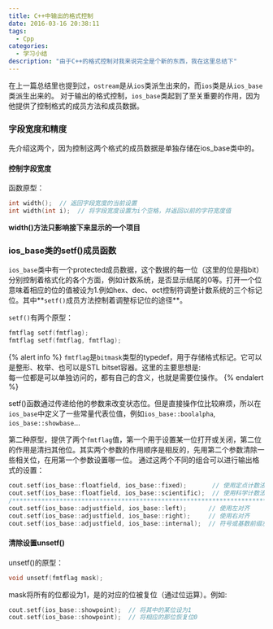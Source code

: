 ```yaml
---
title: C++中输出的格式控制
date: 2016-03-16 20:38:11
tags:
  - Cpp
categories:
  - 学习小结
description: "由于C++的格式控制对我来说完全是个新的东西，我在这里总结下"
---
```

在上一篇总结里也提到过，`ostream`是从`ios`类派生出来的，而`ios`类是从`ios_base`类派生出来的。
对于输出的格式控制，`ios_base`类起到了至关重要的作用，因为他提供了控制格式的成员方法和成员数据。

### 字段宽度和精度
先介绍这两个，因为控制这两个格式的成员数据是单独存储在ios_base类中的。
#### 控制字段宽度
函数原型：
``` Cpp
int width();  // 返回字段宽度的当前设置
int width(int i);  // 将字段宽度设置为i个空格，并返回以前的字符宽度值
```
**width()方法只影响接下来显示的一个项目**
<!-- more -->

### ios_base类的setf()成员函数
`ios_base`类中有一个protected成员数据，这个数据的每一位（这里的位是指bit）分别控制着格式化的各个方面，例如计数系统，是否显示结尾的0等。打开一个位意味着相应的位的值被设为1.例如hex、dec、oct控制符调整计数系统的三个标记位。其中**`setf()`成员方法控制着调整标记位的途径**。

`setf()`有两个原型：
``` Cpp
fmtflag setf(fmtflag);
fmtflag setf(fmtflag, fmtflag);
```
{% alert info %}
<code>fmtflag</code>是<code>bitmask</code>类型的typedef，用于存储格式标记。它可以是整形、枚举、也可以是STL bitset容器。这里的主要思想是:<br>
每一位都是可以单独访问的，都有自己的含义，也就是需要位操作。
{% endalert %}

setf()函数通过传递给他的参数来改变状态位。但是直接操作位比较麻烦，所以在`ios_base`中定义了一些常量代表位值，例如`ios_base::boolalpha`, `ios_base::showbase`...

第二种原型，提供了两个`fmtflag`值，第一个用于设置某一位打开或关闭，第二位的作用是清扫其他位。其实两个参数的作用顺序是相反的，先用第二个参数清除一些相关位，在用第一个参数设置哪一位。
通过这两个不同的组合可以进行输出格式的设置：
``` Cpp
cout.setf(ios_base::floatfield, ios_base::fixed);       // 使用定点计数法
cout.setf(ios_base::floatfield, ios_base::scientific);  // 使用科学计数法
/************************************************************************/
cout.setf(ios_base::adjustfield, ios_base::left);      // 使用左对齐
cout.setf(ios_base::adjustfield, ios_base::right);     // 使用右对齐
cout.setf(ios_base::adjustfield, ios_base::internal);  // 符号或基数前缀左对齐，值右对齐
```

#### 清除设置unsetf()
unsetf()的原型：
``` Cpp
void unsetf(fmtflag mask);
```
mask将所有的位都设为1，是的对应的位被复位（通过位运算）。例如:
``` Cpp
cout.setf(ios_base::showpoint);  // 将其中的某位设为1
cout.setf(ios_base::showpoint);  // 将相应的那位恢复位0
```
